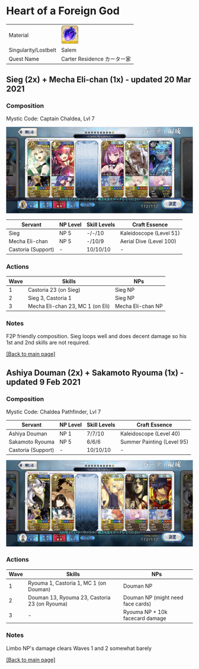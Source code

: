 # Heart of a Foreign God

<table>
	<tr>
		<td>Material</td>
		<td>
			<img src="../icons/Heart of a Foreign God.png" height="50px"/>
		</td>
	</tr>
	<tr>
		<td>Singularity/Lostbelt</td>
		<td>Salem</td>
	</tr>
	<tr>
		<td>Quest Name</td>
		<td>Carter Residence カーター家</td>
	</tr>
</table>


## Sieg (2x) + Mecha Eli-chan (1x) - updated 20 Mar 2021

### Composition

Mystic Code: Captain Chaldea, Lvl 7

<img src="../comps/carter residence (sieg).jpeg"/>

| Servant            | NP Level | Skill Levels | Craft Essence           |
| ------------------ | -------- | ------------ | ----------------------- |
| Sieg               | NP 5     | -/-/10       | Kaleidoscope (Level 51) |
| Mecha Eli-chan     | NP 5     | -/10/9       | Aerial Dive (Level 100) |
| Castoria (Support) | -        | 10/10/10     | -                       |

### Actions

| Wave | Skills                           | NPs               |
| ---- | -------------------------------- | ----------------- |
| 1    | Castoria 23 (on Sieg)            | Sieg NP           |
| 2    | Sieg 3, Castoria 1               | Sieg NP           |
| 3    | Mecha Eli-chan 23, MC 1 (on Eli) | Mecha Eli-chan NP |

### Notes

F2P friendly composition. Sieg loops well and does decent damage so his 1st and 2nd skills are not required.

[[Back to main page]](../main.md)



## Ashiya Douman (2x) + Sakamoto Ryouma (1x) - updated 9 Feb 2021

### Composition

Mystic Code: Chaldea Pathfinder, Lvl 7

| Servant            | NP Level | Skill Levels | Craft Essence              |
| ------------------ | -------- | ------------ | -------------------------- |
| Ashiya Douman      | NP 1     | 7/7/10       | Kaleidoscope (Level 40)    |
| Sakamoto Ryouma    | NP 5     | 6/6/6        | Summer Painting (Level 95) |
| Castoria (Support) | -        | 10/10/10     | -                          |

<img src="../comps/carter residence.jpeg"/>

### Actions

| Wave | Skills                                        | NPs                               |
| ---- | --------------------------------------------- | --------------------------------- |
| 1    | Ryouma 1, Castoria 1, MC 1 (on Douman)        | Douman NP                         |
| 2    | Douman 13, Ryouma 23, Castoria 23 (on Ryouma) | Douman NP (might need face cards) |
| 3    | -                                             | Ryouma NP + 10k facecard damage   |

### Notes

Limbo NP's damage clears Waves 1 and 2 somewhat barely

[[Back to main page]](../main.md)